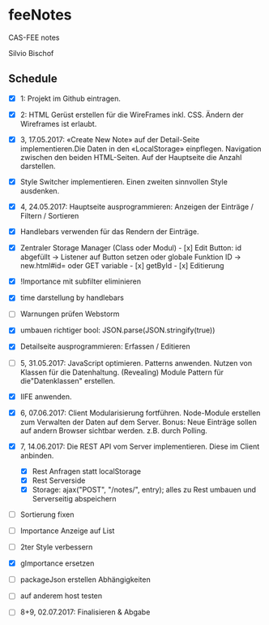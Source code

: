 # feeNotes
CAS-FEE notes

Silvio Bischof



## Schedule





- [x] 1: Projekt im Github eintragen.
- [x] 2: HTML Gerüst erstellen für die WireFrames inkl. CSS. Ändern der Wireframes ist erlaubt.
- [x] 3, 17.05.2017: «Create New Note» auf der Detail-Seite implementieren.Die Daten in den «LocalStorage» einpflegen. Navigation zwischen den beiden HTML-Seiten.
      Auf der Hauptseite die Anzahl darstellen.
- [x] Style Switcher implementieren.
      Einen zweiten sinnvollen Style ausdenken.
- [x] 4, 24.05.2017: Hauptseite ausprogrammieren: Anzeigen der Einträge / Filtern / Sortieren
- [x] Handlebars verwenden für das Rendern der Einträge.
- [x] Zentraler Storage Manager (Class oder Modul)
      - [x] Edit Button: id abgefüllt -> Listener auf Button setzen oder globale Funktion ID -> new.html#id= oder GET variable
      - [x] getById
      - [x] Editierung
- [x] !Importance mit subfilter eliminieren
- [x] time darstellung by handlebars
- [ ] Warnungen prüfen Webstorm
- [x] umbauen richtiger bool: JSON.parse(JSON.stringify(true))


- [x] Detailseite ausprogrammieren: Erfassen / Editieren
- [ ] 5, 31.05.2017: JavaScript optimieren. Patterns anwenden. Nutzen von Klassen für die Datenhaltung.
   (Revealing) Module Pattern für die"Datenklassen" erstellen.
- [x] IIFE anwenden.
- [x] 6, 07.06.2017: Client Modularisierung fortführen.
   Node-Module erstellen zum Verwalten der Daten auf dem Server.
    Bonus: Neue Einträge sollen auf andern Browser sichtbar werden. z.B. durch Polling.
- [x] 7, 14.06.2017: Die REST API vom Server implementieren. Diese im Client anbinden.
   - [x] Rest Anfragen statt localStorage
   - [x] Rest Serverside
   - [x] Storage: ajax("POST", "/notes/", entry); alles zu Rest umbauen und Serverseitig abspeichern
- [ ] Sortierung fixen
- [ ] Importance Anzeige auf List
- [ ] 2ter Style verbessern
- [x] gImportance ersetzen
- [ ] packageJson erstellen Abhängigkeiten
- [ ] auf anderem host testen
- [ ] 8+9, 02.07.2017: Finalisieren & Abgabe


 ​				
 ​			
 ​		
 ​	
